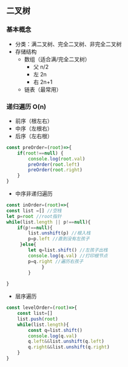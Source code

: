 ## 二叉树

### 基本概念
- 分类：满二叉树、完全二叉树、非完全二叉树
- 存储结构
  - 数组（适合满/完全二叉树）
    - 父 n/2
    - 左 2n
    - 右  2n+1
  - 链表（最常用）   

### 递归遍历 O(n)
- 前序（根左右）
- 中序（左根右）
- 后序（左右根）

```js
const preOrder=(root)=>{
    if(root!==null) {
        console.log(root.val)
        preOrder(root.left)
        preOrder(root.right)
    }
}
```

- 中序非递归遍历
```js
const inOrder=(root)=>{
const list =[] //空栈
let p=root //root指针
while(list.length || p!==null){
    if(p!==null){
        list.unshift(p) //根入栈
        p=p.left //直到没有左孩子
     }else{
        let q=list.shift() //左孩子出栈
        console.log(q.val) //打印根节点
        p=q.right //遍历右孩子
             }
        }
    
}
```
- 层序遍历
```js
const levelOrder=(root)=>{
    const list=[]
    list.push(root)
    while(list.length){
        const q=list.shift()
        console.log(q.val)
        q.left&&list.unshift(q.left)
        q.right&&list.unshift(q.right)
    }
}
```






